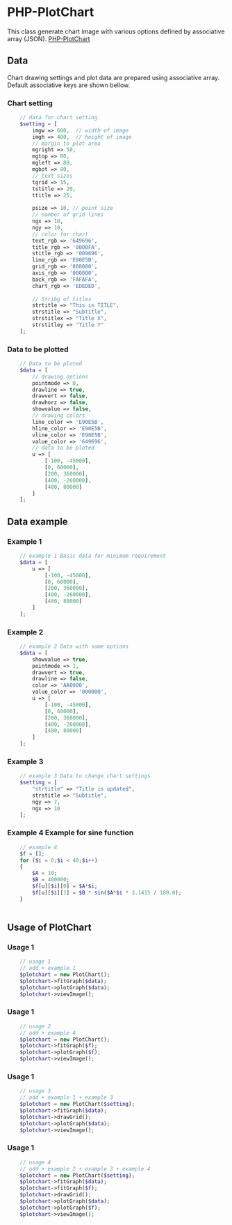 # PHP-PlotChart
This class generate chart image with various options defined by associative array (JSON).
[PHP-PlotChart](https://github.com/winaungcho/PHP-PlotChart/blob/main/images/usage4.png)
## Data
Chart drawing settings and plot data are prepared using associative array. Default associative keys are shown bellow.
### Chart setting
````php
    // data for chart setting
    $setting = [
        imgw => 600,  // width of image
        imgh => 400,  // height of image
        // margin to plot area
        mgright => 50,
        mgtop => 80,
        mgleft => 80,
        mgbot => 80,
        // text sizes
        tgrid => 15,
        tstitle => 20,
        ttitle => 25,
        
        psize => 10, // point size
        // number of grid lines
        ngx => 10, 
        ngy => 10,
        // color for chart
        text_rgb => '649696',
        title_rgb => '0000FA',
        stitle_rgb => '009696',
        line_rgb => 'E90E5B',
        grid_rgb => '808080',
        axis_rgb => '000000',
        back_rgb => 'FAFAFA',
        chart_rgb => 'EDEDED',
        
        // Stribg of titles
        strtitle => "This is TITLE",
        strstitle => "Subtitle",
        strstitlex => "Title X",
        strstitley => "Title Y"
    ];
````
### Data to be plotted
````php
    // Data to be ploted
    $data = [
        // drawing options
        pointmode => 0,
        drawline => true,
        drawvert => false,
        drawhorz => false,
        showvalue => false,
        // drawing colors
        line_color => 'E90E5B',
        hline_color => 'E90E5B',
        vline_color => 'E90E5B',
        value_color => '649696',
        // data to be ploted
        u => [
            [-100, -45000], 
            [0, 60000], 
            [200, 360000], 
            [400, -260000], 
            [480, 80000]
        ]
    ];
````
## Data example
### Example 1
````php
    // example 1 Basic data for minimum requirement
    $data = [
        u => [
            [-100, -45000], 
            [0, 60000], 
            [200, 360000], 
            [400, -260000], 
            [480, 80000]
        ]
    ];
````
### Example 2
````php
    // example 2 Data with some options
    $data = [
        showvalue => true, 
        pointmode => 1, 
        drawvert => true, 
        drawline => false, 
        color => 'AA0000', 
        value_color => '000000',
        u => [
            [-100, -45000], 
            [0, 60000], 
            [200, 360000], 
            [400, -260000], 
            [480, 80000]
        ]
    ];
````
### Example 3
````php
    // example 3 Data to change chart settings
    $setting = [
        "strtitle" => "Title is updated", 
        strstitle => "Subtitle", 
        ngy => 7, 
        ngx => 10
    ];
````
### Example 4 Example for sine function
````php
    // example 4
    $f = [];
    for ($i = 0;$i < 40;$i++)
    {
        $A = 10;
        $B = 400000;
        $f[u][$i][0] = $A*$i;
        $f[u][$i][1] = $B * sin($A*$i * 3.1415 / 180.0);
    }
  
````
## Usage of PlotChart
### Usage 1
````php
    // usage 1 
    // add + example 1
    $plotchart = new PlotChart();
    $plotchart->fitGraph($data);
    $plotchart->plotGraph($data);
    $plotchart->viewImage();
````
### Usage 1
````php
    // usage 2
    // add + example 4
    $plotchart = new PlotChart();
    $plotchart->fitGraph($f);
    $plotchart->plotGraph($f);
    $plotchart->viewImage();
````
### Usage 1
````php
    // usage 3
    // add + example 1 + example 3
    $plotchart = new PlotChart($setting);
    $plotchart->fitGraph($data);
    $plotchart->drawGrid();
    $plotchart->plotGraph($data);
    $plotchart->viewImage();
````
### Usage 1
````php
    // usage 4
    // add + example 2 + example 3 + example 4
    $plotchart = new PlotChart($setting);
    $plotchart->fitGraph($data);
    $plotchart->fitGraph($f);
    $plotchart->drawGrid();
    $plotchart->plotGraph($data);
    $plotchart->plotGraph($f);
    $plotchart->viewImage();
````
